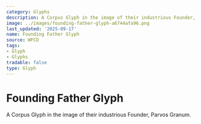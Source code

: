 ```yaml
---
category: Glyphs
description: A Corpus Glyph in the image of their industrious Founder, Parvos Granum.
image: ../images/founding-father-glyph-a6744afa96.png
last_updated: '2025-09-17'
name: Founding Father Glyph
source: WFCD
tags:
- Glyph
- Glyphs
tradable: false
type: Glyph
---
```


# Founding Father Glyph

A Corpus Glyph in the image of their industrious Founder, Parvos Granum.

